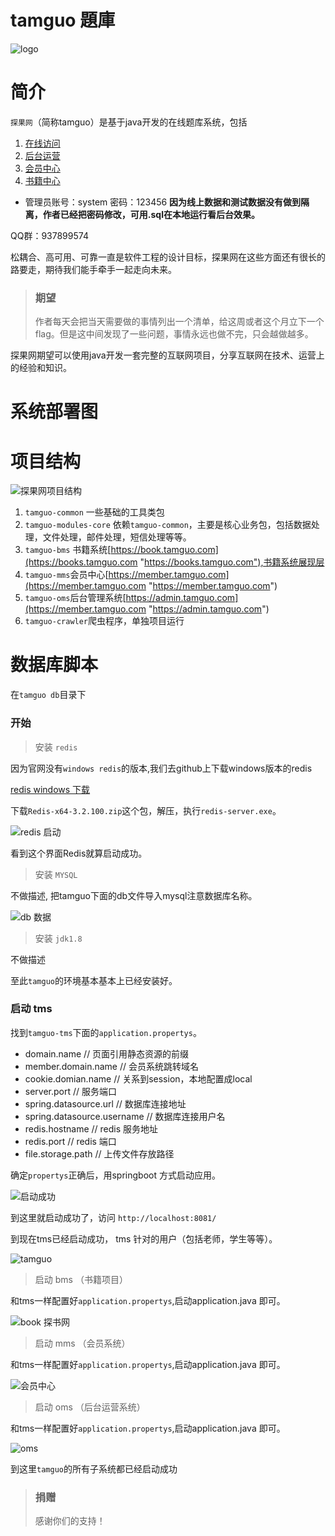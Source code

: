 # tamguo 題庫

![logo](https://images.gitee.com/uploads/images/2019/0110/164645_73f76413_93398.png "logo")

# 简介

`探果网`（简称tamguo）是基于java开发的在线题库系统，包括

 1. [在线访问][1]
 2. [后台运营][2]
 3. [会员中心][3]
 4. [书籍中心][4]

  [1]: http://www.tamguo.com
  [2]: http://admin.tamguo.com
  [3]: http://member.tamguo.com
  [4]: http://book.tamguo.com

- 管理员账号：system 密码：123456  **因为线上数据和测试数据没有做到隔离，作者已经把密码修改，可用.sql在本地运行看后台效果。** 

QQ群：937899574



松耦合、高可用、可靠一直是软件工程的设计目标，探果网在这些方面还有很长的路要走，期待我们能手牵手一起走向未来。

> ### 期望
> 作者每天会把当天需要做的事情列出一个清单，给这周或者这个月立下一个flag。但是这中间发现了一些问题，事情永远也做不完，只会越做越多。

探果网期望可以使用java开发一套完整的互联网项目，分享互联网在技术、运营上的经验和知识。


# 系统部署图

# 项目结构

![探果网项目结构](https://images.gitee.com/uploads/images/2019/0110/164645_39231d0a_93398.png "探果网项目结构")

1. `tamguo-common` 一些基础的工具类包
2. `tamguo-modules-core` 依赖`tamguo-common`，主要是核心业务包，包括数据处理，文件处理，邮件处理，短信处理等等。
3. `tamguo-bms` 书籍系统[https://book.tamguo.com](https://books.tamguo.com "https://books.tamguo.com"),书籍系统展现层
4. `tamguo-mms`会员中心[https://member.tamguo.com](https://member.tamguo.com "https://member.tamguo.com")
5. `tamguo-oms`后台管理系统[https://admin.tamguo.com](https://member.tamguo.com "https://admin.tamguo.com")
6. `tamguo-crawler`爬虫程序，单独项目运行

# 数据库脚本

在`tamguo db`目录下


### 开始


> 安装 `redis`

因为官网没有`windows redis`的版本,我们去github上下载windows版本的redis

[redis windows 下载](https://github.com/MicrosoftArchive/redis/releases "redis window")

下载`Redis-x64-3.2.100.zip`这个包，解压，执行`redis-server.exe`。

![redis 启动](https://images.gitee.com/uploads/images/2019/0111/104127_b33cb3c0_93398.png "redis 启动")

看到这个界面Redis就算启动成功。


> 安装 `MYSQL`

不做描述, 把tamguo下面的db文件导入mysql注意数据库名称。

![db 数据](https://images.gitee.com/uploads/images/2019/0111/104127_1a7b4fe4_93398.jpeg "db 数据")

> 安装 `jdk1.8`

不做描述

至此`tamguo`的环境基本基本上已经安装好。

### 启动 tms

找到`tamguo-tms`下面的`application.propertys`。 

- domain.name // 页面引用静态资源的前缀
- member.domain.name // 会员系统跳转域名
- cookie.domian.name // 关系到session，本地配置成local
- server.port     // 服务端口
- spring.datasource.url   // 数据库连接地址
- spring.datasource.username // 数据库连接用户名
- redis.hostname    // redis 服务地址
- redis.port        // redis 端口
- file.storage.path  // 上传文件存放路径

确定`propertys`正确后，用springboot 方式启动应用。

![启动成功](https://images.gitee.com/uploads/images/2019/0111/104128_d1901664_93398.png "启动成功")

到这里就启动成功了，访问 `http://localhost:8081/`

到现在tms已经启动成功， tms 针对的用户（包括老师，学生等等）。

![tamguo](https://images.gitee.com/uploads/images/2019/0111/104127_fbd92553_93398.png "tamguo")


> 启动 bms （书籍项目）

和tms一样配置好`application.propertys`,启动application.java 即可。

![book 探书网](https://images.gitee.com/uploads/images/2019/0111/104127_66c81c50_93398.jpeg "book 探书网")

> 启动 mms （会员系统）

和tms一样配置好`application.propertys`,启动application.java 即可。

![会员中心](https://images.gitee.com/uploads/images/2019/0111/104127_5fc49cdc_93398.jpeg "会员中心")

> 启动 oms （后台运营系统）

和tms一样配置好`application.propertys`,启动application.java 即可。

![oms](https://images.gitee.com/uploads/images/2019/0111/104127_e819fb3d_93398.jpeg)

到这里`tamguo`的所有子系统都已经启动成功

> ### 捐赠 
> 感谢你们的支持！
